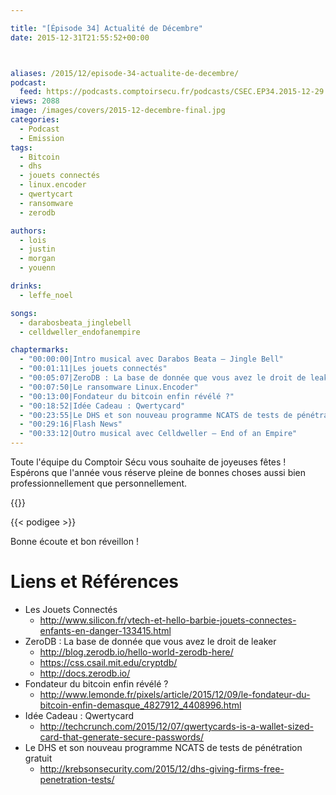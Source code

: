 ```yaml
---

title: "[Épisode 34] Actualité de Décembre"
date: 2015-12-31T21:55:52+00:00



aliases: /2015/12/episode-34-actualite-de-decembre/
podcast:
  feed: https://podcasts.comptoirsecu.fr/podcasts/CSEC.EP34.2015-12-29.ACTU_DECEMBRE.mp3
views: 2088
image: /images/covers/2015-12-decembre-final.jpg
categories:
  - Podcast
  - Emission
tags:
  - Bitcoin
  - dhs
  - jouets connectés
  - linux.encoder
  - qwertycart
  - ransomware
  - zerodb

authors:
  - lois
  - justin
  - morgan
  - youenn

drinks:
  - leffe_noel

songs:
  - darabosbeata_jinglebell
  - celldweller_endofanempire

chaptermarks:
  - "00:00:00|Intro musical avec Darabos Beata – Jingle Bell"
  - "00:01:11|Les jouets connectés"
  - "00:05:07|ZeroDB : La base de donnée que vous avez le droit de leaker"
  - "00:07:50|Le ransomware Linux.Encoder"
  - "00:13:00|Fondateur du bitcoin enfin révélé ?"
  - "00:18:52|Idée Cadeau : Qwertycard"
  - "00:23:55|Le DHS et son nouveau programme NCATS de tests de pénétration gratuit"
  - "00:29:16|Flash News"
  - "00:33:12|Outro musical avec Celldweller – End of an Empire"
---
```


Toute l'équipe du Comptoir Sécu vous souhaite de joyeuses fêtes ! Espérons que l'année vous réserve pleine de bonnes choses aussi bien professionnellement que personnellement.

{{<chaptermarks>}}

{{< podigee >}}

Bonne écoute et bon réveillon !


# Liens et Références

- Les Jouets Connectés
  - <http://www.silicon.fr/vtech-et-hello-barbie-jouets-connectes-enfants-en-danger-133415.html>
- ZeroDB : La base de donnée que vous avez le droit de leaker
  - <http://blog.zerodb.io/hello-world-zerodb-here/>
  - <https://css.csail.mit.edu/cryptdb/>
  - <http://docs.zerodb.io/>
- Fondateur du bitcoin enfin révélé ?
  - <http://www.lemonde.fr/pixels/article/2015/12/09/le-fondateur-du-bitcoin-enfin-demasque_4827912_4408996.html>
- Idée Cadeau : Qwertycard
  - <http://techcrunch.com/2015/12/07/qwertycards-is-a-wallet-sized-card-that-generate-secure-passwords/>
- Le DHS et son nouveau programme NCATS de tests de pénétration gratuit
  - <http://krebsonsecurity.com/2015/12/dhs-giving-firms-free-penetration-tests/>
